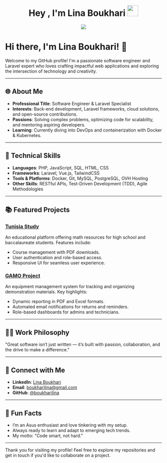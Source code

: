 
<h1 align="center"><b>Hey , I'm Lina Boukhari </b><img src="https://media.giphy.com/media/hvRJCLFzcasrR4ia7z/giphy.gif" width="35"></h1>
<p align="center">
  <a href="https://github.com/DenverCoder1/readme-typing-svg"><img src="https://readme-typing-svg.herokuapp.com?font=Time+New+Roman&color=cyan&size=25&center=true&vCenter=true&width=600&height=100&lines=Hey!+It's+Lina+Boukhari..&hearts;++;Self-taught+Full+Stack+Web+Developer,;Software-Engineer,;Love+to+learn+new+stuffs..<3"></a>
</p>



# Hi there, I'm Lina Boukhari! 👋

Welcome to my GitHub profile! I'm a passionate software engineer and Laravel expert who loves crafting impactful web applications and exploring the intersection of technology and creativity.

---

## 🌐 About Me

- **Professional Title**: Software Engineer & Laravel Specialist  
- **Interests**: Back-end development, Laravel frameworks, cloud solutions, and open-source contributions.  
- **Passions**: Solving complex problems, optimizing code for scalability, and mentoring aspiring developers.  
- **Learning**: Currently diving into DevOps and containerization with Docker & Kubernetes.

---

## 🔧 Technical Skills

- **Languages**: PHP, JavaScript, SQL, HTML, CSS
- **Frameworks**: Laravel, Vue.js, TailwindCSS
- **Tools & Platforms**: Docker, Git, MySQL, PostgreSQL, OVH Hosting
- **Other Skills**: RESTful APIs, Test-Driven Development (TDD), Agile Methodologies

---

## 📚 Featured Projects

### [Tunisia Study](https://github.com/boukharilina/tunisia-study)  
An educational platform offering math resources for high school and baccalaureate students. Features include:  
- Course management with PDF downloads.  
- User authentication and role-based access.  
- Responsive UI for seamless user experience.  

### [GAMO Project](https://github.com/boukharilina/gamo-project)  
An equipment management system for tracking and organizing demonstration materials. Key highlights:  
- Dynamic reporting in PDF and Excel formats.  
- Automated email notifications for returns and reminders.  
- Role-based dashboards for admins and technicians.

---

## 👨‍💼 Work Philosophy

"Great software isn’t just written — it’s built with passion, collaboration, and the drive to make a difference."

---

## 🔗 Connect with Me

- **LinkedIn**: [Lina Boukhari](https://linkedin.com/in/lina-boukhari)  
- **Email**: boukharilina@gmail.com  
- **GitHub**: [@boukharilina](https://github.com/boukharilina)

---

## 🎨 Fun Facts

- I’m an Asus enthusiast and love tinkering with my setup.  
- Always ready to learn and adapt to emerging tech trends.  
- My motto: "Code smart, not hard."  

---

Thank you for visiting my profile! Feel free to explore my repositories and get in touch if you'd like to collaborate on a project.
